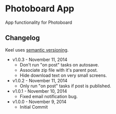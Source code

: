 # Photoboard App

App functionality for Photoboard



## Changelog

Keel uses [semantic versioning](http://semver.org/).

* v1.0.3 - November 11, 2014
	* Don't run "on post" tasks on autosave.
	* Associate zip file with it's parent post.
	* Hide download text on very small screens.
* v1.0.2 - November 11, 2014
	* Only run "on post" tasks if post is published.
* v1.0.1 - November 10, 2014
	* Fixed email notification bug.
* v1.0.0 - November 9, 2014
	* Initial Commit